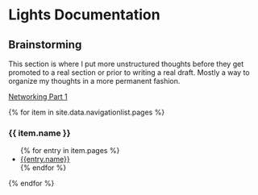 # Lights Documentation

## Brainstorming

This section is where I put more unstructured thoughts before they get promoted to a real section
or prior to writing a real draft. Mostly a way to organize my thoughts in a more permanent fashion.

[Networking Part 1](brainstorming/network_flow.md)

{% for item in site.data.navigationlist.pages %}
<h3> {{ item.name }} </h3>
<ul>
{% for entry in item.pages %}
<li><a href="{{entry.url}}"> {{entry.name}} </a></li>
{% endfor %}
</ul>
{% endfor %}